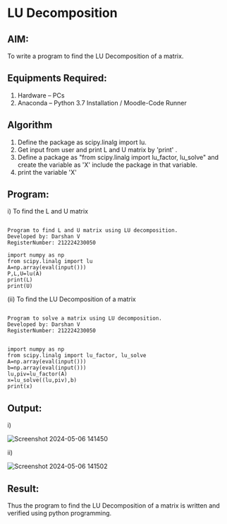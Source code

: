 # LU Decomposition 

## AIM:
To write a program to find the LU Decomposition of a matrix.

## Equipments Required:
1. Hardware – PCs
2. Anaconda – Python 3.7 Installation / Moodle-Code Runner

## Algorithm
1. Define the package as scipy.linalg import lu.
2. Get input from user and print L and U matrix by 'print' .
3. Define a package as "from scipy.linalg import lu_factor, lu_solve" and create the variable as 'X' include the package in that variable.
4. print the variable 'X'
## Program:

i) To find the L and U matrix
```

Program to find L and U matrix using LU decomposition.
Developed by: Darshan V
RegisterNumber: 212224230050

import numpy as np
from scipy.linalg import lu
A=np.array(eval(input()))
P,L,U=lu(A)
print(L)
print(U)
```

(ii) To find the LU Decomposition of a matrix
```

Program to solve a matrix using LU decomposition.
Developed by: Darshan V
RegisterNumber: 212224230050


import numpy as np
from scipy.linalg import lu_factor, lu_solve
A=np.array(eval(input()))
b=np.array(eval(input()))
lu,piv=lu_factor(A)
x=lu_solve((lu,piv),b)
print(x)
```

## Output:

i)

![Screenshot 2024-05-06 141450](https://github.com/PreethiS647/LU-Decomposition/assets/147313372/8dfd22a8-d68a-4c37-9722-2630d7885a34)

ii)

![Screenshot 2024-05-06 141502](https://github.com/PreethiS647/LU-Decomposition/assets/147313372/e4d6a2f2-ce09-4f9f-b73e-0257705c417c)



## Result:
Thus the program to find the LU Decomposition of a matrix is written and verified using python programming.


